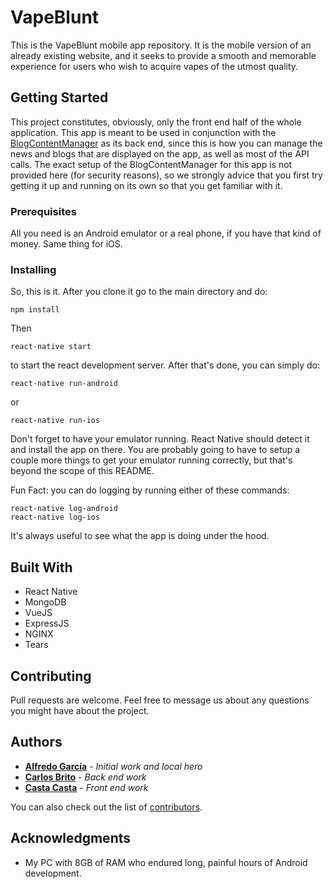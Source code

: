 # VapeBlunt
This is the VapeBlunt mobile app repository. It is the mobile version of an already existing website, and it seeks to provide a smooth
and memorable experience for users who wish to acquire vapes of the utmost quality.

## Getting Started
This project constitutes, obviously, only the front end half of the whole application. This app is meant to be used in conjunction with the
[BlogContentManager](https://github.com/AlfreddGco/BlogContentManager) as its back end, since this is how you can manage the news and blogs that
are displayed on the app, as well
as most of the API calls. The exact setup of the BlogContentManager for this app is not provided here (for security reasons), so we strongly advice that you first
try getting it up and running on its own so that you get familiar with it.

### Prerequisites
All you need is an Android emulator or a real phone, if you have that kind of money. Same thing for iOS.

### Installing
So, this is it. After you clone it go to the main directory and do:
```
npm install
```

Then

```
react-native start
```
to start the react development server. After that's done, you can simply do:
```
react-native run-android
```
or
```
react-native run-ios
```
Don't forget to have your emulator running. React Native should detect it and install the app on there. You are probably going to have to setup
a couple more things to get your emulator running correctly, but that's beyond the scope of this README.

Fun Fact: you can do logging by running either of these commands:
```
react-native log-android
react-native log-ios
```
It's always useful to see what the app is doing under the hood.


## Built With
* React Native
* MongoDB
* VueJS
* ExpressJS
* NGINX
* Tears


## Contributing
Pull requests are welcome. Feel free to message us about any questions you might have about the project.

## Authors

* **[Alfredo García](https://github.com/AlfreddGco)** - *Initial work and local hero*
* **[Carlos Brito](https://github.com/thehaiwave)** - *Back end work*
* **[Casta Casta](https://github.com/casta42)** - *Front end work*

You can also check out the list of [contributors](https://github.com/AlfreddGco/VapeBlunt/graphs/contributors).



## Acknowledgments

* My PC with 8GB of RAM who endured long, painful hours of Android development.
